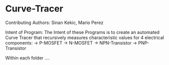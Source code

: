 # Curve-Tracer

Contributing Authors: Sinan Kekic, Mario Perez

Intent of Program: 
The Intent of these Programs is to create an automated Curve Tracer that recursively measures characteristic values for 4 electrical components:
-> P-MOSFET
-> N-MOSFET
-> NPN-Transistor
-> PNP-Transistor

Within each folder ....
